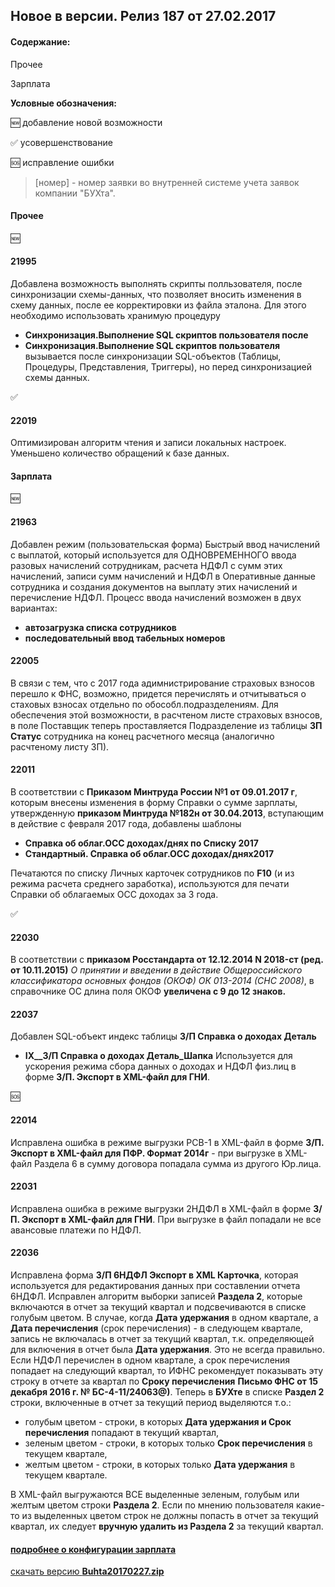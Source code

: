 ## Новое в версии. Релиз 187 от 27.02.2017  

#### Содержание:

Прочее

Зарплата

**Условные обозначения:**

:new: добавление новой возможности

:white_check_mark: усовершенствование

:sos: исправление ошибки

  
 >[номер] - номер заявки во внутренней системе учета заявок компании "БУХта".  

#### Прочее
:new:
#### 21995
Добавлена возможность выполнять скрипты полльзователя, после синхронизации схемы-данных, что позволяет вносить изменения в схему данных, после ее корректировки из файла эталона.
Для этого необходимо использовать хранимую процедуру
* __Синхронизация.Выполнение SQL скриптов пользователя после__
* __Синхронизация.Выполнение SQL скриптов пользователя__
вызывается после синхронизации SQL-объектов (Таблицы, Процедуры, Представления, Триггеры), но перед синхронизацией схемы данных.

:white_check_mark:

#### 22019
Оптимизирован алгоритм чтения и записи локальных настроек. Уменьшено количество обращений к базе данных.

#### Зарплата

:new:

#### 21963
Добавлен режим (пользовательская форма) Быстрый ввод начислений с выплатой, который используется для ОДНОВРЕМЕННОГО ввода разовых начислений сотрудникам,
расчета НДФЛ с сумм этих начислений, записи сумм начислений и НДФЛ в Оперативные данные сотрудника и создания документов на выплату
этих начислений и перечисление НДФЛ.
Процесс ввода начислений возможен в двух вариантах:
* __автозагрузка списка сотрудников__
* __последовательный ввод табельных номеров__

#### 22005
В связи с тем, что с 2017 года адимнистрирование страховых взносов перешло к ФНС, возможно, придется перечислять и отчитываться о стаховых взносах отдельно по обособл.подразделениям.
Для обеспечения этой возможности, в расчтеном листе страховых взносов, в поле Поставщик теперь проставляется Подразделение из таблицы __ЗП Статус__ сотрудника на конец расчетного месяца (аналогично расчтеному листу ЗП).

#### 22011
В соответствии с __Приказом Минтруда России №1 от 09.01.2017 г__, которым внесены изменения в форму Справки о сумме зарплаты, утвержденную __приказом Минтруда №182н от 30.04.2013__,
вступающим в действие с февраля 2017 года, добавлены шаблоны
* __Справка об облаг.ОСС доходах/днях по Списку 2017__
* __Стандартный. Справка об облаг.ОСС доходах/днях2017__

Печатаются по списку Личных карточек сотрудников по __F10__ (и из режима расчета среднего заработка), используются для печати Справки об облагаемых ОСС  доходах за 3 года.

:white_check_mark:

#### 22030
В соответствии с __приказом Росстандарта от 12.12.2014 N 2018-ст (ред. от 10.11.2015)__ _О принятии и введении в действие Общероссийского классификатора основных фондов (ОКОФ) ОК 013-2014 (СНС 2008)_,
в справочнике ОС длина поля ОКОФ __увеличена с 9 до 12 знаков.__

#### 22037
Добавлен SQL-объект
индекс таблицы __З/П Справка о доходах Деталь__
* __IX__З/П Справка о доходах Деталь_Шапка__
Используется для ускорения режима сбора данных о доходах и НДФЛ физ.лиц в форме __З/П. Экспорт в XML-файл для ГНИ__.

:sos:
#### 22014
Исправлена ошибка в режиме выгрузки РСВ-1 в XML-файл в форме __З/П. Экспорт в XML-файл для ПФР. Формат 2014г__ - при выгрузке в XML-файл Раздела 6 в сумму договора попадала сумма из другого Юр.лица.

#### 22031
Исправлена ошибка в режиме выгрузки 2НДФЛ в XML-файл в форме __З/П. Экспорт в XML-файл для ГНИ__.
При выгрузке в файл попадали не все авансовые платежи по НДФЛ.

#### 22036
Исправлена форма __З/П 6НДФЛ Экспорт в XML Карточка__, которая используется для редактирования данных при составлении отчета 6НДФЛ.
Исправлен алгоритм выборки записей __Раздела 2__, которые включаются в отчет за текущий квартал и подсвечиваются в списке голубым цветом.
В случае, когда __Дата удержания__ в одном квартале, а __Дата перечисления__ (срок перечисления) - в следующем квартале,
запись не включалась в отчет за текущий квартал, т.к. определяющей для включения в отчет была __Дата удержания__.
Это не всегда правильно. Если НДФЛ перечислен в одном квартале, а срок перечисления попадает на следующий квартал, то ИФНС
рекомендует показывать эту строку в отчете за квартал по __Сроку перечисления__ __Письмо ФНС от 15 декабря 2016 г. № БС-4-11/24063@)__.
Теперь в __БУХте__ в списке __Раздел 2__ строки, включенные в отчет за текущий период выделяются т.о.:
* голубым цветом - строки, в которых __Дата удержания и Срок перечисления__ попадают в текущий квартал,
* зеленым цветом - строки, в которых только __Срок перечисления__ в текущем квартале,
* желтым цветом - строки, в которых только __Дата удержания__ в текущем квартале.

В XML-файл выгружаются ВСЕ выделенные зеленым, голубым или желтым цветом строки __Раздела 2__.
Если по мнению пользователя какие-то из выделенных цветом строк не должны попасть в отчет за текущий квартал,
их следует __вручную удалить из Раздела 2__ за текущий квартал.


#### [подробнее о конфигурации зарплата](Стандартная_Зарплата.html)

[скачать версию **Buhta20170227.zip**](Buhta20170227.zip)

